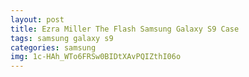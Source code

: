 ```yaml
---
layout: post
title: Ezra Miller The Flash Samsung Galaxy S9 Case
tags: samsung galaxy s9
categories: samsung
img: 1c-HAh_WTo6FRSw0BIDtXAvPQIZthI06o
---
```

